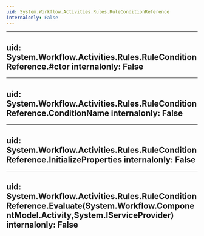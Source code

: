```yaml
---
uid: System.Workflow.Activities.Rules.RuleConditionReference
internalonly: False
---
```


---
uid: System.Workflow.Activities.Rules.RuleConditionReference.#ctor
internalonly: False
---

---
uid: System.Workflow.Activities.Rules.RuleConditionReference.ConditionName
internalonly: False
---

---
uid: System.Workflow.Activities.Rules.RuleConditionReference.InitializeProperties
internalonly: False
---

---
uid: System.Workflow.Activities.Rules.RuleConditionReference.Evaluate(System.Workflow.ComponentModel.Activity,System.IServiceProvider)
internalonly: False
---
